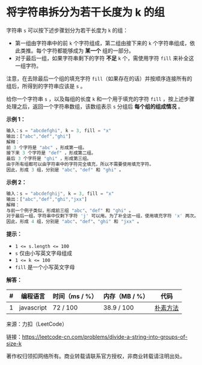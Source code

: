 # 将字符串拆分为若干长度为 k 的组

字符串 `s` 可以按下述步骤划分为若干长度为 `k` 的组：

- 第一组由字符串中的前 `k` 个字符组成，第二组由接下来的 `k` 个字符串组成，依此类推。每个字符都能够成为 **某一个** 组的一部分。
- 对于最后一组，如果字符串剩下的字符 **不足** `k` 个，需使用字符 `fill` 来补全这一组字符。

注意，在去除最后一个组的填充字符 `fill`（如果存在的话）并按顺序连接所有的组后，所得到的字符串应该是 `s` 。

给你一个字符串 `s` ，以及每组的长度 `k` 和一个用于填充的字符 `fill` ，按上述步骤处理之后，返回一个字符串数组，该数组表示 `s` 分组后 **每个组的组成情况** 。

**示例 1：**

``` javascript
输入：s = "abcdefghi", k = 3, fill = "x"
输出：["abc","def","ghi"]
解释：
前 3 个字符是 "abc" ，形成第一组。
接下来 3 个字符是 "def" ，形成第二组。
最后 3 个字符是 "ghi" ，形成第三组。
由于所有组都可以由字符串中的字符完全填充，所以不需要使用填充字符。
因此，形成 3 组，分别是 "abc"、"def" 和 "ghi" 。
```

**示例 2：**

``` javascript
输入：s = "abcdefghij", k = 3, fill = "x"
输出：["abc","def","ghi","jxx"]
解释：
与前一个例子类似，形成前三组 "abc"、"def" 和 "ghi" 。
对于最后一组，字符串中仅剩下字符 'j' 可以用。为了补全这一组，使用填充字符 'x' 两次。
因此，形成 4 组，分别是 "abc"、"def"、"ghi" 和 "jxx" 。
```

**提示：**

- `1 <= s.length <= 100`
- `s` 仅由小写英文字母组成
- `1 <= k <= 100`
- `fill` 是一个小写英文字母

**解答：**

**#**|**编程语言**|**时间（ms / %）**|**内存（MB / %）**|**代码**
--|--|--|--|--
1|javascript|72 / 100|38.9 / 100|[朴素方法](./javascript/ac_v1.js)

来源：力扣（LeetCode）

链接：https://leetcode-cn.com/problems/divide-a-string-into-groups-of-size-k

著作权归领扣网络所有。商业转载请联系官方授权，非商业转载请注明出处。

